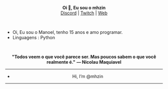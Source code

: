 <p align='center'>
  <b>Oi 🤙, Eu sou o mhzin</b><br>
  <a href="https://discord.com/users/393712055934255106">Discord</a> |
  <a href="https://twitch.tv/mhzink">Twitch</a> |
  <a href="https://ayo.so/mhzin2k">Web</a>
  
&nbsp; &nbsp; &nbsp; &nbsp; &nbsp;&nbsp; &nbsp; &nbsp; &nbsp; &nbsp;&nbsp; &nbsp; &nbsp; &nbsp; &nbsp; &nbsp; &nbsp; &nbsp; &nbsp; &nbsp; &nbsp;&nbsp; &nbsp; &nbsp; &nbsp; &nbsp;&nbsp; &nbsp; &nbsp; &nbsp; &nbsp;

- Oi, Eu sou o Manoel, tenho 15 anos e amo programar.
- Linguagens : Python

&nbsp; &nbsp; &nbsp; &nbsp; &nbsp;&nbsp; &nbsp; &nbsp; &nbsp; &nbsp;&nbsp; &nbsp; &nbsp; &nbsp; &nbsp; &nbsp; &nbsp; &nbsp; &nbsp; &nbsp; &nbsp;&nbsp; &nbsp; &nbsp; &nbsp; &nbsp;&nbsp; &nbsp; &nbsp; &nbsp; &nbsp;

<p align='center'>
  <b>"Todos veem o que você parece ser. Mas poucos sabem o que você realmente é."</b>
                                                           <b> —  Nicolau Maquiavel</b>


---

- <p align="center"> Hi, I’m @mhzin

---
